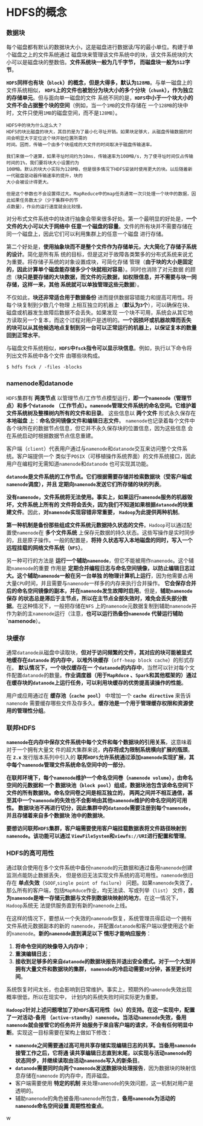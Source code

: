 HDFS的概念
========================================================================
### 数据块
每个磁盘都有默认的数据块大小，这是磁盘进行数据读/写的最小单位。构建于单个磁盘之上的文件系统通过
磁盘块来管理该文件系统中的块，该文件系统块的大小可以是磁盘块的整数倍。**文件系统块一般为几千字节，
而磁盘块一般为`512`字节**。

**`HDFS`同样也有块（`block`）的概念，但是大得多，默认为`128MB`**。与单一磁盘上的文件系统相似，
**`HDFS`上的文件也被划分为块大小的多个分块（`chunk`），作为独立的存储单元**。但与面向单一磁盘的文件
系统不同的是，**`HDFS`中小于一个块大小的文件不会占据整个块的空间**（例如，当一个`1MB`的文件存储在
一个`128MB`的块中时，文件只使用`1MB`的磁盘空间，而不是`128MB`）。
```
HDFS中的块为什么这么大？
HDFS的块比磁盘的块大，其目的是为了最小化寻址开销。如果块足够大，从磁盘传输数据的时间会明显大于定位这个块开始位置所需的
时间。因而，传输一个由多个块组成的大文件的时间取决于磁盘传输速率。

我们来做一个速算，如果寻址时间约为10ms，传输速率为100MB/s，为了使寻址时间仅占传输时间的1%，我们要将块大小设置约为
100MB。默认的块大小实际为128MB，但是很多情况下HDFS安装时使用更大的块。以后随着新一代磁盘驱动器传输速率的提升，块的
大小会被设计得更大。

但是这个参数也不会设置得过大。MapReduce中的map任务通常一次只处理一个块中的数据，因此如果任务数太少（少于集群中的节
点数量），作业的运行速度就会比较慢。
```
对分布式文件系统中的块进行抽象会带来很多好处。第一个最明显的好处是，**一个文件的大小可以大于网络中
任意一个磁盘的容量**。文件的所有块并不需要存储在同一个磁盘上，因此它们可以利用集群上的任意一个磁盘
进行存储。

第二个好处是，**使用抽象块而不是整个文件作为存储单元，大大简化了存储子系统的设计**。简化是所有系
统的目标，但是这对于故障各类繁多的分布式系统来说尤为重要。将存储子系统的对象设置成块，可简化存储
管理（**由于块的大小是固定的，因此计算单个磁盘能存储多少个块就相对容易**）。同时也消除了对元数据
的顾虑（**块只是要存储的大块数据，而文件的元数据，如权限信息，并不需要与块一同存储，这样一来，其他
系统就可以单独管理这些元数据**）。

不仅如此，**块还非常适合用于数据备份** 进而提供数据容错能力和提高可用性。将每个块复制到少数几个物理
上相互独立的机器上（**默认为`3`个**），可以确保在块、磁盘或机器发生故障后数据不会丢失。如果发现
一个块不可用，系统会从其它地方读取另一个复本，而这个过程对用户是透明的。**一个因损坏或机器故障而丢失
的块可以从其他候选地点复制到另一台可以正常运行的机器上，以保证复本的数量回到正常水平**。

与磁盘文件系统相似，**`HDFS`中`fsck`指令可以显示块信息**。例如，执行以下命令将列出文件系统中各个文件
由哪些块构成。
```shell
$ hdfs fsck / -files -blocks
```

### namenode和datanode
`HDFS`集群有 **两类节点** 以管理节点/工作节点模型运行，**即一个`namenode`（管理节点）和多个`datanode`
（工作节点）。`namenode`管理文件系统的命名空间。它维护着文件系统树及整棵树内所有的文件和目录**。
这些信息以 **两个文件** 形式永久保存在 **本地磁盘** 上：**命名空间镜像文件和编辑日志文件**。
`namenode`也记录着每个文件中各个块所在的数据节点信息，但它并不永久保存块的位置信息，因为这些信息
会在系统启动时根据数据节点信息重建。

客户端（`client`）代表用户通过与`namenode`和`datanode`交互来访问整个文件系统。客户端提供一个
类似于`POSIX`（可移植操作系统界面）的文件系统接口，因此用户在编程时无需知道`namenode`和`datanode`
也可实现其功能。

**`datanode`是文件系统的工作节点。它们根据需要存储并检索数据块（受客户端或`namenode`调度），并且
定期向`namenode`发送它们所存储的块的列表**。

**没有`namenode`，文件系统将无法使用。事实上，如果运行`namenode`服务的机器毁坏，文件系统上所有的
文件将会丢失，因为我们不知道如果根据`datanode`的块重建文件**。因此，**对`namenode`实现容错非常重要，
`Hadoop`为此提供两种机制**。

**第一种机制是备份那些组成文件系统元数据持久状态的文件**。`Hadoop`可以通过配置使`namenode`在
**多个文件系统** 上保存元数据的持久状态。这些写操作是实时同步的，且是原子操作。一般的配置是，**将持
久状态写入本地磁盘的同时，写入一个远程挂载的网络文件系统（`NFS`）**。

另一种可行的方法是 **运行一个辅助`namenode`**，但它不能被用作`namenode`。这个辅助`namenode`的重要
作用是 **定期合并编程日志与命名空间镜像，以防止编辑日志过大。这个辅助`namenode`一般在另一台单独
的物理计算机上运行**，因为他需要占用大量`CPU`时间，并且需要与`namenode`一样多的内存来执行合并操作。
**它会保存合并后的命名空间镜像的副本，并在`namenode`发生故障时启用**。但是，**辅助`namenode`保存
的状态总是滞后于主节点，所以在主节点全部失效时，难免会丢失部分数据**。在这种情况下，一般把存储在`NFS`
上的`namenode`元数据复制到辅助`namenode`并作为新的主`namenode`运行（注意，**也可以运行热备份`namenode`
代替运行辅助`namenode**）。

### 块缓存
通常`datanode`从磁盘中读取块，**但对于访问频繁的文件，其对应的块可能被显式地缓存在`datanode`
的内存中，以堆外块缓存**（`off-heap block cache`）的形式存在。 **默认情况下，一个块仅缓存在一
个`datanode`的内存中**，当然可以针对每个文件配置`datanode`的数量。**作业调度器（用于`MapRduce`
、`Spark`和其他框架的）通过在缓存块的`datanode`上运行任务，可以利用块缓存的优势提高读操作的性能**。

用户或应用通过在 **缓存池（`cache pool`）** 中增加一个 **`cache directive`** 来告诉`namenode`
需要缓存哪些文件及存多久。**缓存池是一个用于管理缓存权限和资源使用的管理性分组**。

### 联邦HDFS
**`namenode`在内存中保存文件系统中每个文件和每个数据块的引用关系**，这意味着对于一个拥有大量文
件的超大集群来说，**内存将成为限制系统横向扩展的瓶颈**。在 **`2.x`** 发行版本系列中引入的
**联邦`HDFS`允许系统通过添加`namenode`实现扩展，其中每个`namenode`管理文件系统命名空间中的一部分**。

**在联邦环境下，每个`namenode`维护一个命名空间巻（`namenode volume`），由命名空间的元数据和一个
数据块池（`block pool`）组成，数据块池包含该命名空间下文件的所有数据块。命名空间卷之间是相互独立的，
两两之间并不相互通信，甚至其中一个`namenode`的失效也不会影响由其他`namenode`维护的命名空间的可用性。
数据块池不再进行切分，因此集群中的`datanode`需要注册到每个`namenode`，并且存储着来自多个数据块
池中的数据块**。

**要想访问联邦`HDFS`集群，客户端需要使用客户端挂载数据表将文件路径映射到`namenode`。该功能可以通过
`ViewFileSystem`和`viewfs://URI`进行配置和管理**。

### HDFS的高可用性
通过联合使用在多个文件系统中备份`namenode`的元数据和通过备用`namenode`创建监测点能防止数据丢失，
但是依旧无法实现文件系统的高可用性。`namenode`依旧存在 **单点失效**（`SOOF`,`single point of failure`）
问题。如果`namenode`失效了，那么所有的客户端，包括`MapRduce`作业，均无法读、写或列举（`list`）
文件，**因为`namenode`是唯一存储元数据与文件到数据块映射的地方**。在这一情况下，`Hadoop`系统无
法提供服务直到有新的`namenode`上线。

在这样的情况下，要想从一个失效的`namenode`恢复，系统管理员得启动一个拥有文件系统元数据副本的新的
`namenode`，并配置`datanode`和客户端以便使用这个新的`namenode`。**新的`namenode`直到满足以下
情形才能响应服务**：
1. **将命令空间的映像导入内存中**；
2. **重演编辑日志**；
3. **接收到足够多的来自`datanode`的数据块报告并退出安全模式。对于一个大型并拥有大量文件和数据块的集群，
`namenode`的冷启动需要`30`分钟，甚至更长时间**。

系统恢复时间太长，也会影响到日常维护。事实上，预期外的`namenode`失效出现概率很低，所以在现实中，
计划内的系统失败时间实际更为重要。

**`Hadoop2`针对上述问题增加了对`HDFS`高可用性（`HA`）的支持。在这一实现中，配置了一对活动-备用
（`active-standby`）`namenode`。当活动`namenode`失效，备用`namenode`就会接管它的任务并开
始服务于来自客户端的请求，不会有任何明显中断**。实现这一目标需要在架构上做如下修改：
+ **`namenode`之间需要通过高可用共享存储实现编辑日志的共享。当备用`namenode`接管工作之后，它将通
读共享编辑日志直到末尾，以实现与活动`namenode`的状态同步，并继续读取由活动`namenode`写入的新条目**。
+ **`datanode`需要同时向两个`namenode`发送数据块处理报告**，因为数据块的映射信息存储在`namenode`
的内存中，而非磁盘。
+ 客户端需要使用 **特定的机制** 来处理`namenode`的失效问题，这一机制对用户是透明的。
+ 辅助`namenode`的角色被备用`namenode`所包含，**备用`namenode`为活动的`namenode`命名空间设置
周期性检查点**。


















































w
